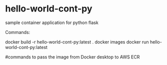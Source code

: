 # hello-world-cont-py
sample container application for python flask

Commands:

docker build -r hello-world-cont-py:latest .
docker images
docker run hello-world-cont-py:latest

#commands to pass the image from Docker desktop to AWS ECR


